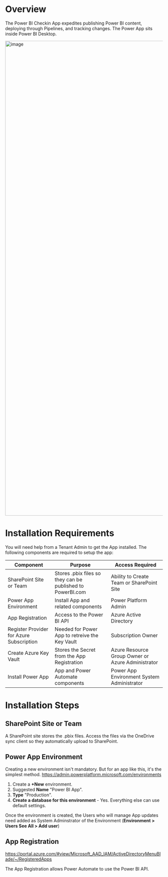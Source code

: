 # Overview
The Power BI Checkin App expedites publishing Power BI content, deploying through Pipelines, and tracking changes. The Power App sits inside Power BI Desktop.

<img width="1514" alt="image" src="https://user-images.githubusercontent.com/105446443/196832639-6f8bd359-9376-44ae-acaa-877018865426.png">

# Installation Requirements
You will need help from a Tenant Admin to get the App installed. The following components are required to setup the app:

| Component | Purpose | Access Required |
|---|---|---|
| SharePoint Site or Team | Stores .pbix files so they can be published to PowerBI.com | Ability to Create Team or SharePoint Site |
| Power App Environment | Install App and related components | Power Platform Admin |
| App Registration | Access to the Power BI API | Azure Active Directory |
| Register Provider for Azure Subscription | Needed for Power App to retreive the Key Vault | Subscription Owner |
| Create Azure Key Vault | Stores the Secret from the App Registration | Azure Resource Group Owner or Azure Administrator |
| Install Power App | App and Power Automate components | Power App Environment System Administrator |

# Installation Steps

## SharePoint Site or Team
A SharePoint site stores the .pbix files. Access the files via the OneDrive sync client so they automatically upload to SharePoint.

## Power App Environment
Creating a new environment isn't mandatory. But for an app like this, it's the simplest method.
https://admin.powerplatform.microsoft.com/environments
1. Create a **+New** environment.
2. Suggested **Name** "Power BI App".
3. **Type** "Production".
4. **Create a database for this environment** - Yes.
Everything else can use default settings.

Once the environment is created, the Users who will manage App updates need added as System Adminstrator of the Environment (**Environment > Users See All > Add user**)

## App Registration
https://portal.azure.com/#view/Microsoft_AAD_IAM/ActiveDirectoryMenuBlade/~/RegisteredApps

The App Registration allows Power Automate to use the Power BI API.


